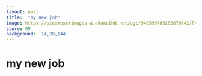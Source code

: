 ```yaml
---
layout: post
title:  "my new job"
image: https://steamuserimages-a.akamaihd.net/ugc/940590789280670642/FAE92219CF9670C0E3FFCC1B22CFD9411DE0311C/?imw=512&imh=512&ima=fit&impolicy=Letterbox&imcolor=%23000000&letterbox=true
score: 99
background: '14,28,144'
---
```


# my new job
